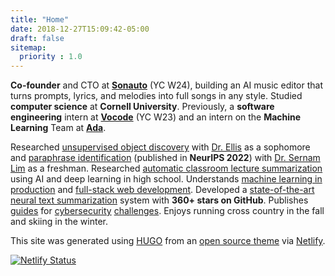 ```yaml
---
title: "Home"
date: 2018-12-27T15:09:42-05:00
draft: false
sitemap:
  priority : 1.0
---
```


**Co-founder** and CTO at **[Sonauto](https://sonauto.ai)** (YC W24), building an AI music editor that turns prompts, lyrics, and melodies into full songs in any style. Studied **computer science** at **Cornell University**. Previously, a **software engineering** intern at **[Vocode](https://vocode.dev)** (YC W23) and an intern on the **Machine Learning** Team at **[Ada](https://www.ada.cx/)**.

Researched [unsupervised object discovery](https://github.com/HHousen/object-discovery-pytorch) with [Dr. Ellis](https://www.cs.cornell.edu/~ellisk/) as a sophomore and [paraphrase identification](https://arxiv.org/abs/2210.01979) (published in **NeurIPS 2022**) with [Dr. Sernam Lim](https://research.facebook.com/people/lim-ser-nam/) as a freshman. Researched [automatic classroom lecture summarization](/projects/lecture2notes) using AI and deep learning in high school. Understands [machine learning in production](/projects/will-i-have-a-snow-day/) and [full-stack web development](/projects/ai-respiratory-doctor/). Developed a [state-of-the-art neural text summarization](/projects/transformersum/) system with **360+ stars on GitHub**. Publishes [guides](https://picoctf2019.haydenhousen.com/) for [cybersecurity](https://htb.haydenhousen.com/) [challenges](https://picoctf2021.haydenhousen.com/). Enjoys running cross country in the fall and skiing in the winter.

This site was generated using [HUGO](https://gohugo.io) from an [open source theme](https://github.com/HHousen/hugo-resume) via [Netlify](https://www.netlify.com/).

[![Netlify Status](https://api.netlify.com/api/v1/badges/0cc7c57a-d018-435c-9527-d1e128e2c42b/deploy-status)](https://app.netlify.com/sites/hhousen/deploys)
